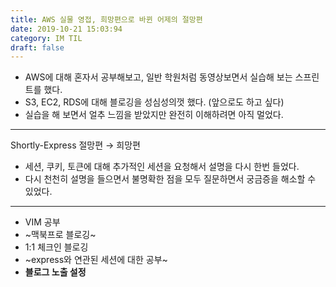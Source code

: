 ```yaml
---
title: AWS 실물 영접, 희망편으로 바뀐 어제의 절망편
date: 2019-10-21 15:03:94
category: IM TIL
draft: false
---
```


- AWS에 대해 혼자서 공부해보고, 일반 학원처럼 동영상보면서 실습해 보는 스프린트를 했다.
- S3, EC2, RDS에 대해 블로깅을 성심성의껏 했다. (앞으로도 하고 싶다)
- 실습을 해 보면서 얼추 느낌을 받았지만 완전히 이해하려면 아직 멀었다.

---

Shortly-Express 절망편 → 희망편

- 세션, 쿠키, 토큰에 대해 추가적인 세션을 요청해서 설명을 다시 한번 들었다.
- 다시 천천히 설명을 들으면서 불명확한 점을 모두 질문하면서 궁금증을 해소할 수 있었다.

---

- VIM 공부
- ~맥북프로 블로깅~
- 1:1 체크인 블로깅
- ~express와 연관된 세션에 대한 공부~
- **블로그 노출 설정**
